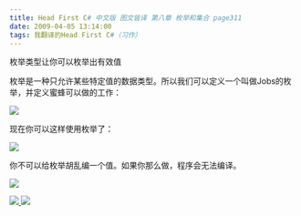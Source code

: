 ```yaml
---
title: Head First C# 中文版 图文皆译 第八章 枚举和集合 page311
date: 2009-04-05 13:14:00
tags: 我翻译的Head First C#（习作）
---
```

枚举类型让你可以枚举出有效值

枚举是一种只允许某些特定值的数据类型。所以我们可以定义一个叫做Jobs的枚举，并定义蜜蜂可以做的工作：

![](https://p-blog.csdn.net/images/p_blog_csdn_net/cuipengfei1/EntryImages/20090405/2009-04-05_12-54-24.jpg)

现在你可以这样使用枚举了：

![](https://p-blog.csdn.net/images/p_blog_csdn_net/cuipengfei1/EntryImages/20090405/2009-04-05_13-07-03.jpg)

你不可以给枚举胡乱编一个值。如果你那么做，程序会无法编译。

![](https://p-blog.csdn.net/images/p_blog_csdn_net/cuipengfei1/EntryImages/20090405/2009-04-05_13-11-47.jpg)



[ ![](https://profile.csdnimg.cn/5/2/5/3_cuipengfei1)
![](https://g.csdnimg.cn/static/user-reg-year/1x/11.png)
](https://blog.csdn.net/cuipengfei1)





